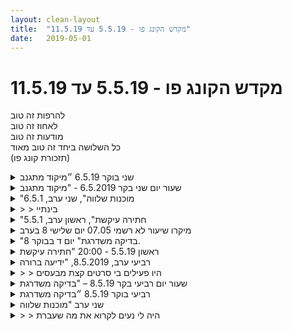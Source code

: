 ```yaml
---
layout: clean-layout
title:  "מקדש הקונג פו - 5.5.19 עד 11.5.19"
date:   2019-05-01
---
```

# מקדש הקונג פו - 5.5.19 עד 11.5.19 
להרפות זה טוב<br> לאחוז זה טוב<br> מודעות זה טוב<br> כל השלושה ביחד זה טוב מאוד<br> (תזכורת קונג פו)

<details>
                    <summary>שני בוקר 6.5.19 ״מיקוד מתגנב</summary>
                    שעת הגעה 06:35. מתחיל להתגבר על הג׳ט לג שמקשה עליי לקום מוקדם.<br> שיחה נעימה עם אינגריד בנקודת המפגש. תחילת עבודה על תנועה וגמישות. <br> תחילת שיעור רשמי בנקודת המפגש ללא שינוי מיקום. אפשר לי להסתכל במבט חדש על נקודת המפגש והפוטנציאל השיעורי שלה.<br> שינוי מיקום לחצר האופרה. המשך עבודה על מתיחות. גמישות. אני מרגיש איך המתיחות המצטברת מעשרות שעות ישיבה מכווצת מהמסע האחרון שלי, מתחילה להתפוגג לה בנעימות.<br> שינוי מיקום למרפסת העליונה בחצר האופרה, מרגישה קצת אחרת מהפעם האחרונה של הבוקר החורפי שהייתי בה. הבוקר היא שימשה מיקום מצוין לאימון מעט יותר אינטנסיבי על חיזוק הגוף. <br> מעבר לגינת דובנוב. תוך כדי הליכה אני מנסה לאחוז בתחושת כפות הרגליים על הקרקע במקביל לשיחה. הוספתי לעצמי גם תרגול של ראיה היקפית והרפיה של שרירי הפנים. <br> תרגול של פורמות. האזנה לכל הגוף תוך התרגול. אני מרגיש שהנוכחות של הפרטנרית הופכת את התרגול לנוח יותר. סוג של השראה שמגיעה אליי.<br> שינוי מיקום תוך הליכה וקשב לרגליים. אני ממש יכול לראות את השיפור. (מרגיש את כפות הרגליים גם עכשיו במהלך השארת העקבות) ישיבה בארומה תוך כדי שיחה חופשית והמשך שמירה על תחושת כף הרגל. מדי פעם ללא הנחיה ספציפית, כל אחד מאיתנו הזכיר לעצמו ולשני כשהוא חזר להרגיש את כפות הרגליים.<br> סיום שיעור סביבות 08:40<br>
                  </details><details>
                    <summary>שעור יום שני בקר 6.5.2019 - "מיקוד מתגנב</summary>
                    שעת הגעה שלי לנק&#39; המפגש: 6:30 – סיום השיעור: 8:30 – משת&#39;: אינגריד, יואב – מנחה: אינגריד<br> <br> אלה ההנחיות שקיבלתי מבן:<br> לאט לאט ובנחת<br> אפשרי נא לכם<br> להתאמן ולנוח<br> בדרככם<br> ודי צרככם<br> <br> קראתי אותן מספר פעמים ובכל פעם היה נדמה לי שאני לא זוכרת אותן נכון, עד שלקראת תחילת השיעור הרפיתי מהדאגה הזו.<br> יואב הגיע כעבור 10 לאחר שהגעתי. התחלנו את השיעור שלנו בנק&#39; המפגש ונשארנו שם עד 6:58, רמי לא הגיע.<br> <br> שאיפתי הייתה להגיע לרוגע עמוק והנאה דומה לזו שבשיעור אותו העברתי לעצמי לבדי לפני כמה שבועות, וגם זכרתי את השיעור הנפלא שהעברתי לעצמי, ליואב, תרצה ורמי לא מזמן. לאחר זמן מה הבנתי שאני במקום שונה והרפיתי משאיפות השחזור והחיקוי. התפניתי במקום זאת לחקור את מצבי הנוכחי: כפות הרגליים שוב התכווצו מעט, פחות פרוסות על הקרקע. הענקתי לכך תשומת לב חוזרת.<br> תוך כדי תשומת לב לכפות הרגליים וכיצד הן נוגעות בקרקע, וכן תשומת לב לנשימה, עברנו לרחבה שליד תיאטרון הקאמרי. נזכרתי בשיעור מופלא שעברתי עם יואב לפני כשנה, שבו הנחיתי אותו להוביל אותי כשאני צועדת בעיניים עצומות. זו הייתה חוויה מופלאה של רוגע ונעימות בהליכה ובתחושת המוגנות שלי. הרפיתי מיד מהרצון לנסות לשכפל/ לשחזר את אותה החווייה המופלאה.<br> עבדנו על הגמשות הגוף. שמתי לב שבתקופה האחרונה גופי איננו מבקש כבעבר שאגמיש אותו; תוך כדי תרגילי הגמשה חוויתי פחות הנאה מבעבר – האם פירושו של דבר שהגוף שלי גמיש ורפוי יותר? ייתכן.<br> חוויתי רעש בראש ואי שקט, הרגשתי שהמקום שבו אנו נמצאים איננו מדוייק; עלינו במדרגות למרפסת פתוחה של התיאטרון – זכרתי שלפני כשנה בן הוביל אותי לשם (בחורף) ושהיה שיעור מופלא. הפעם היה חם מאוד מעט מלוכלך ומוזנח (נותרו כמה עוגות מקייטרינג על שולחן והייתה צואה של כלב על הרצפה). לאחר שסיימתי לנצל את הקירות להרמת רגל להגמשת השרירים, כפיפות בטן והרמות גוף בכוח הידיים (מאוד השתפרתי בזה, איזה כיף!), עברנו משם לגן דובנוב, תוך כדי תשומת לב להנחת כפות הרגליים על הקרקע ותוך כדי שיחה חופשית. <br> נהניתי מאוד מהשיחה עם יואב, מדי פעם נזכרתי לשים לב לכפו הרגליים. <br> שוב פגשתי שם חווייה של משהו לא מדוייק, &quot;מאכזב&quot;: הדשא היה קרח ומעט רטוב, אבל העצים הגנו מפני קרינת השמש. <br> תרגלתי עוד קצת גמישות ואת כל הפורמות, תוך שאיפה לשפר ולדייק את תנועותיי.<br> לאחר כ-10-15 ד&#39; חשתי רצון פשוט לצעוד ולהתמסר לתשומת לב לכפות הרגליים.<br> כך עשינו. תוך כדי שיחה חופשית ומיטיבה. הדרישה שתהייה זו שיחה מיטיבה גרמה לשתיקה של שנינו בתחילת הדרך, לקח לנו כמה דקות להסתנכרן עם הדרישה הזו, אבל כשהגענו לשם, היה נפלא ומדוייק ומהנה. <br> שמנו את פעמינו לקפה ארומה תוך כדי הליכה ברחובות הקטנים עד לרמזור של שאול המלך-אבן גבירול.<br> בישיבה בבית הקפה המשכנו בשיחה חופשית ומהנה ונעימה עד השעה 8:30. נפרדנו בשעה 8:45.<br> אחת התובנות החשובות שבן שיתפתי את יואב הייתה שהפעם בחרתי שוב ושוב לבטל את ההפרדה &quot;בין קודש וחול&quot;, כלומר בין רצינות והתמסרות לאימון במסגרת השיעור לבין זרימה ונינוחות קלילה ללא התחייבות לשיעור –כגון שיחה חופשית על עניינים אישיים. שמתי לב לתגובה הפיזית שמתעוררת בי בכל פעם שאני מנחה שיעור ואני חשבה שמישהו &quot;עובר על כללי השיעור&quot; - למשל בפטפוטים. בכל פעם ששמתי לב תגובת ה&quot;שששט, אנחנו בשיעור עכשיו&quot;, התבוננתי בכך בחיוך והרפיתי מהעמדה הזו. <br> מאוחר ביותר בעבודה מישהי אמרה שהיא לא מסוגלת לנהל לעצמה שיעור (באימון כושר), שהיא זקוקה תמיד למישהו שייתן להנחיות. זה העלה בתוכי חיוך, כי ברור לי שכיום, אין לי כל קושי להעביר לעצמי שיעור. איזה כיף!<br>
                  </details><details>
                    <summary>"מוכנות שלווה", שני ערב, 6.5.1</summary>
                    מפלס החיים. האם אני יכול לשים לב למצב הרגיל שלי? ממנו אני עולה ויורד, ואז חוזר אליו? האם אני יכול לעלות טיפונת? עכשיו? האם אפשרי שהוא יעלה לצמיתות?<br> <br> להיות מוזן מהם במקום שהם ממני - להיות יכול להכיל אותם במקום להבלע בהם.<br> <br> הוצע לי לכתוב דברים מהשיעור ולחזור אליהם. <br> <br> אולי השבוע אטול מדי פעם פיסה שכתבתי ואחקור אותה.<br> <br> הגעתי לשיעור במצב טוב, תרגלתי קצת דברים פיזיים, ריב אסף אותי ואת סשה ואז גם שיר הגיעה. ירדנו באיזשהו שלב מהכיכר אל השדרה. חשתי חיובי בשיעור הזה. <br> <br> התחיל סביב שמונה והסתיים בעשר ושבע דקות כשכל אחד הלך מנקודת המפגש בצורה שקטה.
                  </details><details>
                    <summary>> > בינתיי</summary>
                    יצא לי לחשוב כמה פעמים על הכתוב במחברת מהשיעור, מבלי לפתוח אותה ולקרוא, אבל כן עם להזכר בעקבות כך בנקודות מהשיעור.
                  </details><details>
                    <summary>"חתירה עיקשת", ראשון ערב, 5.5.1</summary>
                    התחלתי בסביבות 19:35 בשיעור שנמשך כשעתיים. נכחו יחד אתי: בועז, יניב וריב.<br> <br> מחווה כלשהי לתחילת השיעור.<br> <br> בישיבה שעונה, התבוננות לחשיכה כשהעיניים מכוסות בכפות הידיים.<br> <br> הבחנה במצב הזה שלנו, שאין בו משהו מהדברים שגורמים לנו לסווג את עצמנו כשמחים/מדוכאים/עייפים וכו&#39;. סוג של מצב נייטרלי כזה. להזכר בעצמנו במצב הזה, איך זה הרגיש? (המשכנו תוך שינוי מיקום)<br> כשמכירים אותו, אפשר להתחיל לשים לב אילו דברים מתווספים אליו, ואז אפשר גם לעבוד איתם בצורה איכותית יותר.<br> <br> תרגלנו הליכה מאד איטית.<br> ניתן אם רוצים לסווג אותה, את ההליכה, כ- &#39;מצב אפס&#39; שלנו. יתכן שיתווספו לכך דברים כלשהם. שעמום למשל.<br> כשמבחינים בכך, אפשר לפעמים להחליף את אלו באחרים כרצוננו. אפשר למשל להוסיף מהירות/סקרנות/תנועות כלשהן...<br> <br> התישבנו על ספסלים באיזה גן... המשכנו בעבודה עם המצב הזה...<br> <br> להבחין בכך שהוא עשוי להשתנות עם הזמן. למשל אם מישהו לא במיטבו לתקופה ממושכת, הוא עשוי לסווג את מצבו הירוד כ&#39;מצב אפס&#39; שלו, כאילו שכח שלא תמיד היה כך.<br> <br> עברנו להתייחס בסבב לכמה נושאים:<br> יופי<br> אלימות<br> שאיפות<br> <br> שמנו לב לכך שאנחנו חלק מאורגניזם של ארבעה אנשים. עברנו לתפוס את הסביבה דרך אחד או יותר מהשותפים האחרים בשיעור. בהדרגה הוספנו לכך עוד ועוד חלקים בסביבה... עצים, צמחים, אנשים, בתים, המרחב...<br> אפשרנו לעצמנו להיות אבוקות אור ולעשות את הסביבה זוהרת יותר.<br> <br> התבוננו על ההערכה שיש לנו על עצמנו... עד כמה היא גבוהה/נמוכה?<br> אפשרנו לחלקים בתוכנו שמבקרים ושופטים אותנו להיות מעודנים/רכים יותר.<br> <br> אפשרנו ל&#39;מצב אפס&#39; שלנו להיות זוהר יותר ויותר.<br> <br> חזרה לנק&#39; המפגש וברכה.<br>
                  </details><details>
                    <summary>מיקרו שיעור לא רשמי 07.05 יום שלישי 8 בערב</summary>
                    בין מספר התחבויות ניהלתי המשך שיעור לא רשמי שהתחלתי בהתכוננות אליו אתמול או שלשום. חשתי במקורות פנימיים שונים, חשתי בדחף לחיבור קצת אלים אליהם אולי טיפה דרמטי וכוחני. ניסיתי לראות את המקום של החיבור העדין שתפס מקום החיבורים הגסים. לאט לאט הרגשתי כיצד החיבורים הגסים הם שכבה&nbsp;&nbsp;מסויימת של הסתכלות ולמעשה בעוד שכבה יש חוטים יותר עדינים, שקיימים שכבה אחרת שמגיעים למקומות עם מיקוד אחר, שיש אפשרות לשכבה עדינה יותר. המשכתי את העבודה תוך כדי קריאה ביומן השיעורים, ניסיתי לפתור חידה מסויימת שבן השאיר באחת התגובות, הגבתי לתגובה של אסא לשיעור אחר, והגבתי לאורי שכתב תיאור של שיעור שערכנו ביחד לפני מספר שבועות וטרם העלתי תיעוד שלו אל היומן.
                  </details><details>
                    <summary>"בדיקה משדרגת" יום ד בבוקר 8.</summary>
                    נפגשנו יואב אינגריד תרצה ורמי<br> יואב העביר. תוך כדי הליכה לעבוד<br> על מה שרוצים..<br> שיעור של עבודה עצמית, וסבב של העברות..<br> עבדתי על תנועה עדינה ועבודה נעימה עם<br> הגוף..<br> עבודות בזוגות טובות דרך תרצה,<br> עבודה עם אור באופן שלא עבדתי ובטח<br> לא הנחיתי עדיין, להתעטף באור,<br> לנסות לארגן אותו בשכבה אחידה<br> של בערך 5 סמ עובייה..<br> רמי
                  </details><details>
                    <summary>ראשון 5.5.19 - 20:00 "חתירה עיקשת</summary>
                    19:30 עד 21:50 בערך<br> היינו אני בועז בעז וריב<br> בהנחיית בועז ואח&quot;כ ריב<br> <br> עבודה עם הרפייה וחיפוי של העיניים<br> <br> מודעות למצב הבסיסי, מצב אפס של המערכת<br> התבוננתי בזה בשלושה אופנים:<br> 1) להרגיש את הבסיסי ביותר, הראשוני ביותר - ההווייה<br> 2) להרגיש את הבסיסי והראשוני במהות של היצור הזה<br> 3) להרגיש את המצב המוכר הבסיסי של המערכת, הדמות הבסיסית שהמערכת מבטאת<br> <br> ביחס לשלושת אלה, התבוננתי במצב האפס, והתבוננתי ברבדים שמולבשים על זה. במה שנוסף על זה<br> מודעות לאפשרות לשחק עם מה שנוסף מעבר לבסיס. כמו חלקים של לגו<br> זיהוי מה שניתן לשינוי במצב הבסיס (מממ מעניין איך זה בא לידי ביטוי בכל אחד ממצבי באפס)<br> מה שנתפס בעיניי כרגיל, משעמם, טריוויאלי - וכיצד הגברת הרגישות שלי הופכת את הכל לחי ורוחש<br> <br> התייחסנו בסבב לנושא - שאיפות<br> והתייחסנו בסבב לנושא - אלימות<br> וגם ליופי - היופי שאנו רואים סביבנו כעת<br> <br> חישת המציאות דרך אנשים אחרים, ודרך תבניות אחרות במרחב, כמו עצים, שיחים, אבנים...<br> <br> חיבור למצב האפס תו&quot;כ הליכה חזרה לנקודת המפגש וסיום השיעור שם<br>
                  </details><details>
                    <summary>רביעי ערב, 8.5.2019, "ידיעה ברורה</summary>
                    ערב יום העצמאות ושוב שובצתי כתלמיד בשיעור.<br> מצאתי את עצמי בשיעור מעניין ומיוחד שבו היינו חמישיה נטולת מדריך: שמואל, חגי, נעה, קרן ואנוכי.<br> <br> לא ידעתי מראש שאונחה, חשבתי שכנראה באתי להדריך או להנחות, לכן הופעתי במקום מאוחר יחסית, בסביבות 17:25 (חגי ושמואל כבר היו שם).<br> זמן קצר אחרי, הופיעה גם נעה.<br> תוך רגעים ספורים מרגע שהגעתי, הונחיתי להתחיל לעבוד... והבנתי שאנחנו הולכים לעבור כולנו שיעור כלשהו, כנראה.<br> <br> המיקום שלנו לא שוּנה לנו לאורך השיעור (כלומר, איזור נקודת המפגש היה גם האיזור של השיעור).<br> תחילה לא התערבו בשיעורנו וכל אחד מאיתנו יכול היה להצמיח אצלו את השיעור ללא הפרעה.<br> הבחנתי, שבחלק הזה אף אחד מאיתנו לא נטה באופן מיוחד לשיתופי פעולה, משום מה.<br> אני למשל, נהניתי להתמסר להקשבה פנימית, בשילוב עם משחקי תנועה ולחימה בסיוע פרטנר/יריב דמיוני.<br> <br> בשלב כלשהו, אולי בסביבות 17:45 ככה (דקות אחדות אחרי שקרן הופיעה), נאספנו לאחד מחצאי הסהר והונחינו במשך כשעה וחצי לערך במגוון עניינים פשוטים ומרתקים, שדומני כי איכשהו הקשו עלינו, בין היתר.<br> <br> כמה פלאשים מתוכם, לאו דווקא לפי סדרם בשיעור:<br> • <b>נעטה על עצמנו בגדים יפים, בעזרת דמיוננו.</b> היה לי מדהים. לבשתי מעין חליפת טרנינג שאני לא יודע אם קיימת במציאות. הרגשתי הרבה יותר חתיכי ויכול. נעם לי, נהניתי, הרגשתי הרבה יותר עצמי. נהניתי לחוש את המגע הנעים שלה על גופי.<br> • <b>נאפשר לעורנו להשתדרג</b>, לעבוד באופן נמרץ יותר, להדוף כל שרצוננו להדוף - ביתר קלות, למשוך כל שרצונו למשוך ולספוג - ביתר קלות. זה היה לי נעים וחשוב כזה.<br> • <b>נסתכל על האחרים בתשומת לב רבה, בעודנו חשים את עצמנו ואת כל מה שעובר עלינו, בדגש על קשיים, אי-נוחות, ערפול</b> וכו&#39;. זה היה לי משמעותי ומעורר, ראיתי הרבה יותר, הן אצלי והן אצל אחרים.<br> • <b>נחווה זיקוקין או כוכבים או משהו</b> בינינו וסביבנו, מחוללים קסם. זה היה לי משמעותי באופן מפתיע וכמו &quot;הסיע&quot; עניינים שונים למקומם, מאפשר תהליכים אצלי ואצל אחרים.<br> • <b>נראה ונחווה את חמש ההוויות האלה במיטבן</b>, עכשיו ובחודשים הבאים, עד ליום העצמאות הבא, כשהן רגועות, שלוות, שמחות, מסופקות, מאפשרות לעצמן לצמוח ולהיות כרצונן, לטפח את יכולותיהן הטבעיות הכבירות וכו&#39; וכו&#39; וכו&#39;... היה לי מדהים ומשמעותי, לקבל ככה פלאשים מכולנו.<br> • <b>נשים לב לכך שתמיד עשרות אחוזים מהמידע מעוותים, שגויים, רעילים וכו&#39;</b>. נרפה, נתמסר, נתענג על הרעלים, ממש כפי שאנחנו עושים בנשימה ובאכילה, שגם בהן הפסולת והרעלים חיוניים לאיכות המזון ו/או האוויר הנצרכים. נהיה מוגנים מפני הפסולת והרעלים, נשתמש בהם, נתעצם, נזדכך וכו&#39;. היה לי מדהים ככה להעמיק ולשדרג את הבנתי הישירה את המידע וסיאובו, להשתחרר ביתר עמקות מהסבל ומהחרא הדביליים והבולשיטים שממלאים את הכל.<br> <br> חלק מהשיעור עבר בכל מיני סבבים בינינו, כאשר אנחנו מתבקשים למשל להגיד/לשתף/לתרום/לשאול/להשיב מה שבא לנו בכל פעם שתורנו. <b>הרגשתי שהיתה משמעותית לי מאוד העבודה עם הגוף ותנוחותיו במהלך השיעור ושלחלק מהאחרים זה היה פחות נגיש</b>. עוד הרגשתי שמשמעותית לי מאוד בשיעור הזה העבודה עם <b>המודעות</b> שלי.<br> <br> לא קיבלנו בהתחלה הסבר על כך שאנחנו בלי מדריך <b>ומנקודת מבטי</b> נוצרו כל מיני הבנות קלות יותר ופחות, שגושרו בעזרת אינטליגנציה טבעית, חיקוי ו&quot;כושר ההסתדרות האנושי&quot;, שלפעמים הוא שטחי למדי, פועל להתאמה ולהרמוניה למראית עין, אולם תמיד יש לו גם שורשים עמוקים כלשהם, בסופו של דבר. הרגשתי טוב. קצת מאותגר וחושש, אך טוב. גשרים נוצרו, הוקמו, נעשו פעילים. כוחות עמוקים פעלו מתחת לפני השטח, מסדירים את הצמיחה וההתפתחות, מאפשרים השראה היכן שצריך אותה (בכל אחת מחמש ההוויות) ומספקים רמזים והשלמות.<br> <br> אי ההבנות ששררו בשלבים הראשונים של העבודה המשותפת, סומנו לי למשל על ידי כך ש:<br> • חלק מהנוכחים, בעת שדברו אל האחרים הסתכלו בחלק מהזמן בעיקר עלי, אולי קצת כאילו אני המדריך בשיעור.<br> • במצבים שבהם מישהו התקשה, הבחנתי שהנוכחים האחרים מלבדי פסיביים יחסית, מאפשרים לאנשים אחרים לנהל את המפגש, את השיעור, כמעט כאילו זה לא תפקידם או אחריותם לעשות כן.<br> • כאשר הנחיה כלשהי שניתנה לא הובנה או לא נשמעה היטב, הופנתה לעתים השאלה לגביה אלי, במקום פשוט להישאל או להיות מובעת, ככה שכולנו נוכל להשיב ולעזור, בתור מדריכי/מנהלי השיעור.<br> היו עוד סימנים (כגון שיתוף שלי שלא הובן ועוד) ואולם ככל שהשיעור נמשך וקיבלנו הסברים בהירים יותר לגבי מהותו, כך אי ההבנות התפוגגו לטובת חישה ברורה יותר של המצב, של מטרותנו ושל אפשרויותנו.<br> <br> היה רגע בהתחלה שתרגלתי משהו על הספסל בחוסר הרמוניה עם סביבתי, מעורר שלא במתכוון פחד/בהלה באחד או יותר מהנוכחים האחרים, באופן שבו הפלתי את עצמי על הרצפה במסגרת משחקי החתול המגושם שלי. מרגע ששמתי לב לזה התנהלתי ביתר הרמוניה חיצונית ופנימית בשארית המפגש, מציב לעצמי סימן פנימי להיות הרמוני ורגוע יותר גם להבא.<br> <br> כאשר רצף ההנחיות שקיבלנו כולנו בו-זמנית מבחוץ הסתיים, הונחינו לאפשר לשיעורינו להימשך/להסתיים בכל דרך שימצאו לנכון (השיעורים) ואפילו בכל מקום שימצאו לנכון. זה היה מעניין ומעצים. אני לא זוכר שאי פעם קיבלתי או נתתי הנחיה כזאת בשיעור כלשהו, לפני כן. סייעתי לאחר מכן לאחד מהנוכחים לזהות שאין לו בעיה כלל, <b>שהרעש איננו אלא רעש ושבאפשרותו לנוע/לפעול/לדעת בפשטות, בקטן, בצניעות,</b> לפי הצורך.<br> <br> פסעתי משם בסביבות 19:30, ממשיך לעבוד ולהתפתח באופן יפהפה אולם מבלי שנתתי את דעתי לגבי סיומו של השיעור ואופניו. ברצוני להבא, במצב כזה, להיות צלול יותר בהקשר זה, לדעת בדיוק כיצד אני ממשיך את השיעור, לאפשר לו להתפתח באופן מיטבי, להסתיים באופן מיטבי.<br><br><table width='70%' cellpadding='0' cellspacing='0' bgcolor='#C6C7C6'><tr><td height='1'></td></tr></table><br><b>מדברים על מדיטציה:</b> <a href="http://forums.tapuz.co.il/meditation" target="_blank">http://forums.tapuz.co.il/meditation</a><br/><br/>לומדים את אמנות המדיטציה: <a href="http://www.ThePracticalMeditation.com" target="_blank" rel=nofollow>www.ThePracticalMeditation.com</a><br/>לומדים את אמנות היכולת: <a href="http://www.MagicalChanging.com" target="_blank" rel=nofollow>www.MagicalChanging.com</a>
                  </details><details>
                    <summary>> > היו פעילים בי סרטים קצת מבעסים</summary>
                    שמה זה השיעור הזה, הוא מותאם במיוחד לרמתי, מה עם ארבעת האחרים?<br> <br> ובכלל שההנחיות עברו דרכי, זה הגביל את האפשרות שלי לעזור ולהנחות את האחרים.<br> <br> אם היה לנו מדריך מיומן, הייתי מרגיש יותר בנוח לעזור לאחרים תוך כדי השיעור.<br> <br> בהיעדר מדריך ובהיותי &quot;תורן ההנחיות&quot; (כלומר זה שמוסר את ההנחיות לכולנו), חוויתי את עצמי מוגבל מדי מלסייע לאחרים איתן, בין היתר מפני שזה היה עלול להתערבב עם ההנחיות שנמסרות על ידי, לבלי הפרד (מנקודת המבט של האחרים).<br> <br> אז הרגשתי מוגבל, לא יכול לסייע.<br> צופה באפשרויות המדהימות של השיעורים של האחרים מתמסמסות לאיטן (לצד התממשויות מופלאות ומרשימות, פה ושם).<br> ניסיתי לנוע למקומות שהבנתי באופן מעורפל שאליהם אני מונחה לנוע במצב הזה - מקומות של ערות עמוקה, של מודעות - אולם היה לי קשה לעשות את זה והייתי מעורפל ונוקשה, בחוויה שלי.<br> בקיצור, היה לי שיעור נהדר ממש... שהזמין ומזמין אותי לאי-אלו התפתחויות מענגות במיוחד.<br> אם אצליח, אעדכן בחלקן כאן, בתגובה להודעה זו: &quot;התפתחות 1&quot;, &quot;התפתחות 2&quot; וכן הלאה.<br><br><table width='70%' cellpadding='0' cellspacing='0' bgcolor='#C6C7C6'><tr><td height='1'></td></tr></table><br><b>מדברים על מדיטציה:</b> <a href="http://forums.tapuz.co.il/meditation" target="_blank">http://forums.tapuz.co.il/meditation</a><br/><br/>לומדים את אמנות המדיטציה: <a href="http://www.ThePracticalMeditation.com" target="_blank" rel=nofollow>www.ThePracticalMeditation.com</a><br/>לומדים את אמנות היכולת: <a href="http://www.MagicalChanging.com" target="_blank" rel=nofollow>www.MagicalChanging.com</a>
                  </details><details>
                    <summary>שעור יום רביעי בקר 8.5.19 – "בדיקה משדרגת</summary>
                    שעת הגעה שלי לנקודת המפגש: 6:23 – סיום השיעור: 8:45 – משת&#39;: אינגריד, יואב, תרצה, רמי – מנחה: יואב<br> <br> הגעתי לנק&#39; המפגש כשאני ממש גאה בעצמי שהצלחתי להקדים מעט; חווה את המקום בנק&#39; המפגש כמקום יחסית מזמין, מתחילה בשלווה באימון שלי: אימון פיזי עדין, על גמישות ונעימות תנועות גוף, תוך כדי יצירת בהירות עדינה בראש, לצמצום הערפול והרעש.<br> לאחר שיואב הגיע יכולתי לזהות לפי המופנמות והמאמץ הפנימי שלו שהוא מתכונן להנחות את השיעור.<br> לאחר שגם רמי הגיע התחילה ההנחיה של יואב, תחילה לעבודה עצמאית וא&quot;כ למעבר למקום אחר. עברנו לרחבה של ת&#39; הקאמרי. הרגשתי שזה לא המרחב המיטבי עבורי אך שיש בו יותר אפשרויות מאשר בנק&#39; המפגש. עדיין חוויתי הרבה רעש בראש, קושי להתמקד בתחושות הגוף.<br> לאחר כ-10 ד&#39; יואב הנחה אותנו לעבור למקום אחר. הוא הוביל אותנו לגן דובנוב, הזין אותנו להנחי תיקים על אחד הספסלים בהצטלבות השבילים ולהתאמן במרחב שליד. הייתי מוטרדת משאלת התיקים. יואב אז אמר בקול רם שהוא יישאר בסביבה וישמור על התיקים. שוחררתי מהדאגה שלי לתיקים. <br> הדיסיקת המסתובבת &quot;קרצה לי&quot;. ניגשתי ועליתי עליה. הרגשתי שהתקדמתי מאז פעם אחרונה בשבוע שעבר: הפעם הייתי מסוגלת להטות את הגב כדי להתאים את עצמי לכוח הצנטריפי תוך כדי סיבוב; בהמשך אפילו הסתובבתי על עצמי תוך כדי תנועה של הדיסקית – מעולם לא ניסיתי זאת עד כה. כפיים! <br> עברתי לתרגילי כושר על הקרקע, מעט גמישות, וכעבור כ-20-30 ד&#39; יואב קרא לנו לשינוי מקום. עברנו לגן אריסון, שם התמקמנו ב&quot;מרפסת&quot;. עברנו לאחר זמן מה לסבב הנחיות שהתחיל איתי והמשיך לתרצה ורמי, כשסיום ההנחיה של רמי גם היה סיום השיעור הרשמי.<br> נהניתי מכל סבבי ההנחיה:<br> אינגריד: תרגילים פיזיים עדינים מאוד:<br> -&nbsp;&nbsp;&nbsp;&nbsp;עמידה ברגליים צמודות, עליה קלה של 1-2 ס&quot;מ עם העקב תוך כדי שאיפת אוויר והרפיית כפות הרגליים עם שאיפת האוויר<br> -&nbsp;&nbsp;&nbsp;&nbsp;אותו תרגיל בליווי הרמת ידיים ותשומת לב מוגברת לנשימה<br> -&nbsp;&nbsp;&nbsp;&nbsp;תנועות אגן תוך כדי הרפיית כתפיים וידיים כך שהידיים עפות בחופשיות בסיבוב<br> תרצה: <br> -&nbsp;&nbsp;&nbsp;&nbsp;הרמת ידיים משולבות ומתיחה מעל לראש<br> -&nbsp;&nbsp;&nbsp;&nbsp;חלוקה לזוגות לתרגול פיזי – אני עם יואב, בחרנו בחיזוק להבים<br> -&nbsp;&nbsp;&nbsp;&nbsp;בזוגות: כל אחד בתורו אומר משפט בן 4 מילים לכל היותר על מצבו הנוכחי<br> -&nbsp;&nbsp;&nbsp;&nbsp;בזוגות: כל אחד לחילופין שואל את השני שאלה על מצבו במשפט של עד 4 מילים, המישיב חופשי לענות ללא מגבלות<br> -&nbsp;&nbsp;&nbsp;&nbsp;בזוגות: כל אחד שואל את השני שאלת בקשת עזרה תוך 4 מילים לכל היותר, המישיב איננו מוגבל. עלו שאלות מרתקות. אני שאלתי את יואב כיצד ללמוד לנהל שיחות חולין; יואב שאל כיצד להשתחרר מהתחושה שהוא כלוא בתוך בדידות בגופו – זה מאוד נגע בי כי זו שאלה שאני מזדהה איתה מאוד.<br> -&nbsp;&nbsp;&nbsp;&nbsp;בין לבין, תרגולים פיזיים: חיזוק להבים, יד חומקת<br> רמי: לדמיין שכב בת 5 ס&quot;מ של אור המקיפה את כל הגוף, לבחון את השיכבה בכל אזור ולדאוג לצמצם/ לאבות אותה היכן שצריך. מאוד אהבתי את התרגיל הזה, הוא היה לי חדש ובהמשך היום נזכרתי בו ועשיתי בו שימוש. גיליתי שהוא מנגיש לי עבודה על אזורים בגוף שלי שבאופן קבוע מעט קרירים.<br> היה שעור קסום, רגוע ושלו, שבהדרגה אפשר לי לשדרג את ההווייה שלי. אני אסירת תודה על המתנות היפהפיות שקיבלתי.
                  </details><details>
                    <summary>רביעי בוקר 8.5.19 ״בדיקה משדרגת</summary>
                    שעת הגעה 06:25, הבוקר ההשכמה היתה קלה יחסית. השפעת הנסיעה הולכת ויורדת.<br> העמקה נוספת אל שימוש בנקודת המפגש כמיקום הראשון של השיעור שלי. גיליתי עוד ״מתקנים״ שמאפשרים לי תרגולים שונים. עבודה על תנועה וזריזות. קרב דמיוני.<br> שינוי מיקום. גינת דובנוב. שימוש בשינוי המיקום כדי להגביר את הקשב. הבוקר מאד יפה, מרגיש שיש בי הבוקר יותר גישה למקום עדין ורגיש. אולי ההשפעה של יום הזכרון. <br> עבודה אישית. היה נראה כאילו כל אחד מצא את מקומו. <br> תרגול עדין של חיזוק הגוף, בהמשך גמישות. <br> הפתיע אותי לגלות, כמה מאמצים מיותרים מצאתי בעת תרגול הגמישות. מאמצים שמקשים על ביצוע התרגיל, מעייפים שלא לצורך, מעלים את רמת האי נוחות. תוהה לעצמי כמה מאמצים מיותרים כאלו נוכחים בתחומים נוספים. <br> עולה בי רצון לשנות מיקום. מתבונן ומזהה שאכן נהיה פחות שקט בגן. מתחילים להכין שם איזשהו טקס. <br> שינוי מיקום לגן אריסון. מרגיש יותר מתאים.<br> העברת הנחיה לאינגריד, מספר תרגולים גופניים של עמידה על רגל אחת, תרצה - סדרה של תרגולים, מתיחות טובות שאפשרו לי לזהות עוד מאמצים ומתיחות בגב, עבודה עם שאלות ותשובות בנות 4 מלים. בהמשך שאלות בנות ארבע מלים. תרגול מועיל של עבודה גופנית ושאלות לסירוגין. שאלות על דברים שאני מחפש להם תשובה. היה תרגול מועיל עבורי, הן בגלל התשובות שקיבלתי והן בגלל עצם התרגול של שאלות משמעותיות. יכולתי לזהות כמה תומכת ומועילה עבורי הסביבה הזו של השיעור. <br> רמי - תרגול של העברת אנרגיה מהקרקע, אור לבן<br> סיום שיעור בערך ב 08:20 <br>
                  </details><details>
                    <summary>שני ערב "מוכנות שלווה</summary>
                    נוכחים ריב ישי סשה , מתכנסים בכיכר אתרים. הגעתי עייפה, עמוסה מנסיעות ברחבי הארץ, יום טורדני. איחרתי לשיעור.<br> עבודה על נעימות, נכנסתי למקדש הקונגפו, טרדות היום נשטפו נעימות בכל הגוף. מדברים. אני מרחפת לקולו של ריב. מרגישה איך אט אט נשטף ממני הקושי, ההתקשחות של הגוף מתחילה להשתחרר. לסשה קר אז אנחנו עוברים לשדרה ומתיישבים וממשיכים. אני נהנית מהרגע, מהשקט מהטוב. רגעים קטנים שנטמעים לי בגוף. אני שקטה מאוד, כך ריב מסיים את השיעור בשקט. יש לי תחושה שאני רוצה להתכנס בעצמי ולא להיות עכשיו עסוקה בסביבת האנשים. <br> <br> האם אנחנו מוכנים לפגוש את עצמנו ואת האחרים? <br> האם אנחנו מוכנים לפגוש &quot;אחרים&quot; מגוונים?<br> האם אנחנו מוכנים לפגוש &quot;עצמנו&quot; מגוונים?<br> <br> אין ספק שמפתה לפעמים להתייחס לקונג פו כאל &quot;אמנות המוכנות&quot;, בין בהקשר של אמנות הלחימה ובין בהקשרים נוספים, שבהם רצוננו להיות ערוכים ומוכנים באופן מושלם לנצל את הרגע הזה ולטפח את עצמנו ואת סביבתנו באופן המלא, השלם והעמוק ביותר- קוד השיעור- מייל מבן<br>
                  </details><details>
                    <summary>> > היה לי נעים לקרוא את מה שעברת</summary>
                    
                  </details><details>
                    <summary>> > > > תודה על הפידב</summary>
                    
                  </details><details>
                    <summary>יום רביעי "ידיעה ברורה</summary>
                    <br> ערב יום העצמאות. התכוננות לשיעור. נעימות, שקט, פשטות. שיעור בחדר עבודה. התכווננות לשיעור רגוע שקט ופשוט. בן שאל אותי במייל באיזה שעה אני מדמיינת את עצמי, דמיינתי את עצמי בעשרה לתשע פוגשת את עצמי בחדר עבודה. אכן כך היה . התיישבתי בדיוק בעשרה לתשע למדיטציה של חצי שעה. התמתחות קריאה של טקסטים ומשפטים מובחרים שליקטתי השנה. מצאתי משפט שבן כתב בקוד לאחד השיעורים&nbsp;&nbsp;השנה.<br> <br> רוצה לאפשר לעצמך להאמיר, לנסוק להעפיל? זה עובר דרך יומן השיעורים והעבודה העצמית שחלק חשוב ממנו לעבור שיעורים &quot;נשימה אחר נשימה&quot; אל הנצח<br> <br> הנאה, שקט ופשטות שליוותה אותי בכל הסוף שבוע. אני ברת מזל על אימוני הקונגפו שלי<br>  <br> בהחלט יש דברים שאנחנו יודעים בבירור. כאשר ברצוננו לברר משהו שלא, כדאי להתחיל תמיד ממה שכן.<br> כאשר משהו מבעס אותנו, יש מצב שהוא לא בדרכנו.&nbsp;&nbsp;<br> כאשר אנחנו ניצבים בין שתי אפשרויות מבעסות, יש מצב ששתיהן לא בדרכנו.
                  </details><details>
                    <summary>> > רצוי להוסיף סימני ציטוט, על דברים שלא את כתב</summary>
                    גם בהודעה הקודמת.<br> אחרת נוצר הרושם מוטעה, שאת חיברת/כתבת את זה.<br><br><table width='70%' cellpadding='0' cellspacing='0' bgcolor='#C6C7C6'><tr><td height='1'></td></tr></table><br><b>מדברים על מדיטציה:</b> <a href="http://forums.tapuz.co.il/meditation" target="_blank">http://forums.tapuz.co.il/meditation</a><br/><br/>לומדים את אמנות המדיטציה: <a href="http://www.ThePracticalMeditation.com" target="_blank" rel=nofollow>www.ThePracticalMeditation.com</a><br/>לומדים את אמנות היכולת: <a href="http://www.MagicalChanging.com" target="_blank" rel=nofollow>www.MagicalChanging.com</a>
                  </details><details>
                    <summary>> > > > תודה על הערה, אקפיד לפעמים הבאו</summary>
                    
                  </details><details>
                    <summary>שלישי בוקר - 7.5.19 - "אמנות היומיום</summary>
                    שיעורי החל בערך ב- 09:45 בגן דובנוב עם אסא, והסתיים בערך ב- 11:20 (נדמה לי).<br> דברים מסוימים מהשיעור:<br> לחוש כיצד הכפפות שעל ידנו הן חלק אינטגרלי מאיתנו, טבעי להרגישן כחלק מהיד- הנחיה זו של אסא מאוד עזרה לי<br> מפני שעד כה במשך שנים תמיד התבאסתי מההגבלה שחשתי מכך שאני לובש כפפות, הרגשתי שהן מסרבלות אותי, מגבילות<br> אותי ואת ידיי, מורידות את כושר ורמת הלחימה שלי... והפעם בזכות אותה הנחיה, חשתי כיצד אני אפילו משודרג מה&quot;בומבות&quot;<br> האלה שעוטפות את אגרופיי.<br> לאחר מכן, באופן הדרגתי עבדנו על קרב איגרוף, תוך כדי הנחיות מדויקות ומרוממות של אסא, הרגשתי כיצד אנחנו מתקדמים<br> בצורת עבודה זו. תחושה כיפית, מפני שעד כה צורת עבודת קרב אגרופים היתה הפחות מועדפת עליי, No more...<br> יותר מאוחר אסא הנחה על שדרוג התנהלות היום יום שלנו- הנחיות מגוונות, מיטיבות ומשחררות !<br> <br> היה נפלא ממש !&nbsp;&nbsp;תודה רבה !
                  </details><details>
                    <summary>חמישי 9.5.19 "מערך שקט</summary>
                    אני ובן, וחגי הצטרף אחרי ששינינו מיקום<br> <br> להבחין בשקט<br> אני רגיל לנסות &quot;להתחבר לשקט&quot;, &quot;להיות מחובר&quot;, להיות מרוכז על מנת להעמיק אל השקט וכו&#39;...<br> במקום זאת,&nbsp;&nbsp;אני יכול פשוט להבחין במה שכבר כאן<br> <br> בתוך השקט – הכל נתפס בצורה יותר צלולה ובהירה<br> שימת לב לשקט ולדמויות. אחת מהן אני כנראה תופס כעצמי, עד שאני שם לב אליה.<br> אני גם מתחיל לשים לב לדחיסות של המצב הנפוץ, של מצבי בד&quot;כ, ולנדירות של זיהוי השקט<br> <br> שער נוסף הוא זיהוי הרעש. זה דומה מאוד לזיהוי השקט, אולי אפילו אותו דבר. כשאני מזהה את הרעש השקט מובחן מיד גם כן<br> אפשר לשים לב גם להשפעה של זיהוי השקט עלינו<br> למשל, השקט מרכז אותנו, חוויה מסדירה ומארגנת<br> יש לזה השפעה על המערך שאני<br> <br> אנו תלמידים מתקדמים מספיק על מנת להכיר ולהרגיש בערך של שימת לב חיה, ולא להתבלבל בינה לבין מחשבה על... <br> תלמיד מתחיל יכול לא לקלוט ששימת לב התחלפה במחשבה ובמסקנה לגבי משהו<br> שימת לב חיה ומוחשית<br> מתוך שימת הלב, השקט מוחשי וגם שאר הדברים מוחשיים יותר<br> כשאיננו במגע עם השקט – אנחנו אבודים<br> <br> התבוננו בחלוקה אפשרית של האדם ל 3 שכבות:<br> שכבה עליונה – שפורחת בשקט, ואבודה בלעדיו<br> שכבה אמצעית – מעין שכבה של גלגלי שיניים. אדישה יחסית. <br> מחבבת שקט, ולא מעריצה של הרעש – אבל היא מסתדרת בסביבת שניהם<br> שכבה תחתונה – שכבה של רעש. <br> היא אינה באמת חלק מאתנו, והיא אינה חלק אמיתי בנו - אך יכולה לקחת רוב משאבינו כאילו היינו עשויים רובנו ממנה. כוחה עלינו שקול לאדם חיצוני שאומר לנו מה לעשות מבלי שיהיה לו שום כוח ממשי עלינו – אלא כל עוד אנו משוכנעים שעלינו להקשיב לו ולעשות מה שהוא אומר. כמובן שאיננו שמים לב לכך שהוא איננו אנחנו.<br> בן הדגים בהומור שהוא אומר לי דברים לעשות כמו דיקטטור מרושע... וכמה זה אבסורד שאקשיב לו אם אני מבין שהוא פשוט יושב כאן ואומר לי שטויות<br> זוהי שכבה דמיונית – וכוחה תלוי באמונה שלי בה<br> ברגע שאני מזהה אותה ומאבד בה עניין – מנוטרל כוחה<br> זוהי שכבה ששונאת שקט, ומאבדת את כוחה בנוכחותו<br> <br> לאחר סיום החלק המונחה של השיעור אני וחגי דנו קצת בשכבות, והבהרנו לעצמנו כמה דברים<br> איני בטוח בדיוק מה נכלל בשכבה העליונה ומה בשכבה האמצעית - למרות שנראה לי שיש לי הבנה בסיסית לגבי זה - ואשמח להבהיר זאת ולהכיר זאת יותר באופן ישיר<br> <br> <br> <br>
                  </details><details>
                    <summary>לא הייתי בשיעור. נהניתי באמסטרדם</summary>
                    
                  </details><details>
                    <summary>> > חה חה חה הכוונה לשני ערב 6.5.1</summary>
                    
                  </details><details>
                    <summary>שני ערב 6.5.19 שיעור עצמא</summary>
                    אחד השיעורים המעניינים שהיו לי בתקופה האחרונה.<br> חבר היה מאוד חולה והתקשר לבקש את עזרתי כשהייתי כבר בדרך לשיעור. ידעתי שהוא במצוקה רבה ומאוד צריך את עזרתי כרגע והחלטתי לבטל את השיעור שלי וללכת לעזור לו. תוך כדי שאני הולך אליו יכולתי להרגיש את השיעור מתחיל וכולל אותי בתוכו איכשהו. יחד עם ההנחיה החדשה הזו. ממש לא כמשהו שתלוי בי או בהחלטתי. <br> <br> מיהרתי להודיע לבן במייל שאני מבטל את הביטול ושרק לא אוכל להגיע לנקודת המפגש. השיעור לוקח אותי היום למקום אחר. ופירטתי עוד טיפה. חילקתי את זה ל-3 חלקים. המסע הרגלי לבית החבר. השהות בבית החבר שהוגדרה טיפול בו ובי, וחלק שלישי שעוד לא היה לי מידע לגביו. <br> <br> לאחר השיעור בתכתובת עם בן הוא הוגדר כשיעור עצמאי, וברור לגמרי למה. אבל כל זמן שהייתי בו הייתי מבחינתי חלק אינטימי ואינטגרלי מהשיעור המתרחש עכשיו. ומבחינתי זה עדיין נכון יותר להתייחס לזה ככה.<br> <br> כמה דברים מעניינים שעלו תוך כדי החלק הראשון<br> אני במין משימה כזו, אולי מטעם העולם. סוכן במשימה.<br> אני מרגיש את השיעור ומחובר אליו. תומך בו בכך שאני איתו ובו. <br> אני מרפה את גופי ואת עצמי תוך כדי ההליכה. זה מסע מיטיב מאוד. <br> <br> דברים מעניינים מהחלק השני<br> בהתחלה היה בי מין איסור פנימי מלצרוך דברים בבית. לא לאכול ולא לשתות. שתיתי רק מהמים שהבאתי עמי. עד שלב מאוחר יותר שבו זה הרגיש לי בסדר. הייתה תחושה כבדה באוויר. הבאתי לו מה שהיה צריך ואז הוא הלך לישון ואני שקעתי לתוך מדיטציה מאוד עמוקה שמטרתה הייתה להשפיע לטובה על המקום ועלי.&nbsp;&nbsp;ועוד כל מיני תופינים כאלה. <br> <br> דברים מעניינים מהחלק השלישי<br> הזיכרון שלי מתעמעם כאן. ייתכן שהתודעת שיעור שלי התמסמסה בשלב הזה. אני זוכר שירדתי מהבית שלו, אני זוכר שהלכתי לתחנת האוטובוס. חיכיתי לאוטובוס. עליתי עליו וירדתי בתחנה ליד הבית. אולם אינני זוכר תוכן משמעותי כלשהו. <br> <br> אחלה שיעור ממש<br> תודה!!
                  </details><details>
                    <summary>משיעורי השבוע של</summary>
                    לא הייתי בשיעורים המאורגנים-סייענית של רביעי חמישי (ביקור בית ברמת הגולן)
                  </details><details>
                    <summary>> > ב' 6.5.2019, "מוכנות שלווה</summary>
                    מכשבע ועשרים עד כעשר וחמישה, עשר ועשרה<br> עם ישי, סשה ושיר<br> בכיכר אתרים וסביב השולחן הכי קרוב אליה בשדרות רוטשילד.
                  </details><details>
                    <summary>> > > > m</summary>
                    
                  </details><details>
                    <summary>> > א' 5.5.2019, "חתירה עיקשת</summary>
                    מכעשרים לשבע, רבע לשבע כמדומני, עד תשע וחצי, עשרים לעשר.<br> עם בועז, יניב ובעז.<br> בנקודת המפגש ובגן ברחוב חיסין.<br>
                  </details><details>
                    <summary>שלישי בוקר 7.5.19 "אמנות היומיום</summary>
                    שיעור בוקר נהדר עם ליעוז בגן דובנוב<br> שהחל עבורי בסביבות 9:30 והסתיים בסביבות שעתיים אחר כך. <br> <br> שני חלקים לשיעור:<br> הראשון עסק בשיפור ושדרוג יכולת הקרב ידיים שלנו, ואחר כך הקרב הכללי שלנו. <br> עבדנו באופן הדרגתי ונעים מאוד. מתחילים במין מדיטציה שעסקה בלהתממשק נכון אל הכפפות. אינני זוכר כל כך את התהליך שעברנו שם. אולם זה היה דבר עדין מאוד שלאט לאט צמח לעליית רמה כלשהי של שימוש בידיים עבור שנינו. לאחר מכן הוספנו רגליים לעייסק. וראינו את השינוי מתבטא בסביבה הזו. <br> <br> בחלק של העבודות של אמנות היומיום ישבנו על ספסל ואני זוכר משם שני חלקים טובים מאוד. <br> <br> הונחינו להיזכר במישהו קיים שאנחנו מכירים שמאוד טוב בענייני היום יום. סידורים וכאלה. אני נזכרתי במישהי עם אנרגיה מדהימה בהקשר הזה. ואז התבקשנו לדמיין איך זה היה אם התודעה או האנרגיה הזו הייתה נכנסת אל המשך היום שלנו היום. כלומר ממש הבנאדם האחר הזה, אם הוא היה מקבל את המשך היום שלי, מה הוא היה עושה איתו. וזה היה ממש כיף לדמיין ולהרגיש את זה. <br> <br> לאחר מכן נתבקשנו להיות מודעים לכך שיש אינסוף רמות לעניין הזה. שניתן להפיק מהיום שלנו פי מאה ממה שאנחנו עומדים להפיק היום. לא רק במונחים של תוצאות מעשיות. גם בהנאה, במנוחה, בעצלנות, בשמחה. אבל כן, גם בתוצאות מעשיות קלאסיות כאלה. <br> <br> הזכרתי את הסידרה לימיטלס. סיפרתי עליה ושאבנו השראה מהתיאור הזה. <br> יצרנו כפתור עבור מצב ON. <br> <br> שיעור נפלא ונעים מאוד<br> תודה!!!<br>
                  </details><details>
                    <summary>שבת 16:00 11.05.19 "שדה חופשי</summary>
                    לחוות את הרגע הזה ואת מה שמסביב כפי שהייתי חווה אותו -<br> 1) לפני 15 שנה<br> 2) בעוד 15 שנה<br> <br> לחבר את התרגיל למשהו מהחיים שלי, שיהיה קרוב ללב, במסגרת תרגילים שונים<br> <br> בתנוחה עם מידה של זקיפות וקלילות<br> לשים לב לאירועים הפנימיים וגם לא לייחס להם יתר חשיבות<br> <br> בהמשך לשים לב לכאוס הפנימי, להסתכל עליו ממרום האלים<br> <br> בהמשך להתרווח ולתרגל תנועה של אי-כניסה לאינטראקציה עם גירוי פנימי כלשהו שבא לדפוק על הדלת (למשל זה שקר לי כרגע)<br> <br> אחר כך קצת עבודה עם כפפות עם עמרי<br> <br> עולה בי שחלק ממה שאני עושה בשיעורים זה לנסות להראות תלמיד רציני, מה שמפריע לי לעיתים.
                  </details><details>
                    <summary>שלישי ערב 7/5/19 "ביטוי חכם</summary>
                    שיעור בבית , בוצע בגינה . <br> <br> התחלת שיעור 2055<br> <br> ברכה<br> <br> חימום שכלל מתיחות ומעט בעיטות , תרגול פלאנק בן 30 שניות , כפיפות ברכיים.<br> <br> הליכה קצרה בה התמקדתי בהתרווחות והנאה מההליכה. נסיון ללכת בצורה שקטה ביותר שניתן.<br> <br> עבודה פנימית בנושא הדרכה. להתרווח בזמן ההנחיה, לראות את מי שאני מדריך ביותר רבדים, להתמקד בצניעות (אין אמת מוחלטת) .<br> <br> תרגול עם מקל ארוך. דגש על קלות בתנועה ובהנעת המקל על ידי שתי הידיים. נסיון להשוות עבודה בין ימין לשמאל.<br> <br> עבודה פנימית על התכווננות להמשך היום , השבוע והשנה.<br> <br> קידת סיום.<br> <br> סיום השיעור 2130.
                  </details><a href="javascript:history.back()">בית</a>